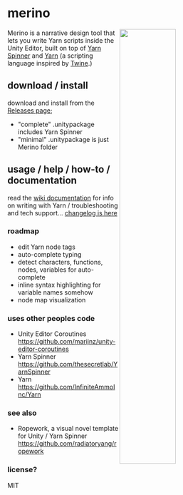 # merino
<img width=50% align=right src=https://raw.githubusercontent.com/radiatoryang/merino/master/merino05_demo.gif> 

Merino is a narrative design tool that lets you write Yarn scripts inside the Unity Editor, built on top of [Yarn Spinner](https://github.com/thesecretlab/YarnSpinner) and [Yarn](https://github.com/InfiniteAmmoInc/Yarn) (a scripting language inspired by [Twine](http://twinery.org/).)

## download / install
download and install from the [Releases page](https://github.com/radiatoryang/merino/releases);
- "complete" .unitypackage includes Yarn Spinner
- "minimal" .unitypackage is just Merino folder

## usage / help / how-to / documentation
read the [wiki documentation](https://github.com/radiatoryang/merino/wiki) for info on writing with Yarn / troubleshooting and tech support... [changelog is here](https://github.com/radiatoryang/merino/wiki/Changelog)

### roadmap
- edit Yarn node tags
- auto-complete typing
- detect characters, functions, nodes, variables for auto-complete
- inline syntax highlighting for variable names somehow
- node map visualization

### uses other peoples code
- Unity Editor Coroutines https://github.com/marijnz/unity-editor-coroutines
- Yarn Spinner https://github.com/thesecretlab/YarnSpinner
- Yarn https://github.com/InfiniteAmmoInc/Yarn

### see also
- Ropework, a visual novel template for Unity / Yarn Spinner https://github.com/radiatoryang/ropework

### license?
MIT
